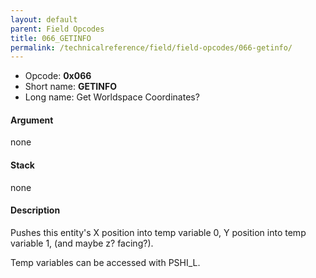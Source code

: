 ```yaml
---
layout: default
parent: Field Opcodes
title: 066_GETINFO
permalink: /technicalreference/field/field-opcodes/066-getinfo/
---
```


-   Opcode: **0x066**
-   Short name: **GETINFO**
-   Long name: Get Worldspace Coordinates?

#### Argument

none

#### Stack

none

#### Description

Pushes this entity's X position into temp variable 0, Y position into temp variable 1, (and maybe z? facing?).

Temp variables can be accessed with PSHI\_L.
